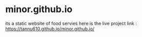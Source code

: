 # minor.github.io
its a static website of food servies 
here is the live project link : https://tannu610.github.io/minor.github.io/
